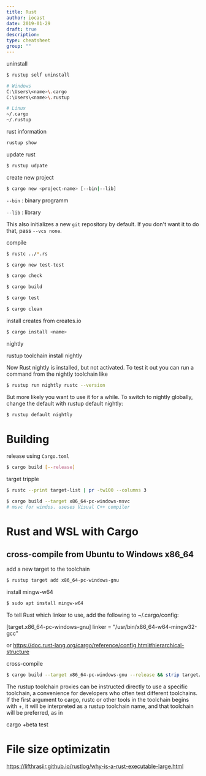 ```yaml
---
title: Rust
author: iocast
date: 2019-01-29
draft: true
description:
type: cheatsheet
group: ""
---
```



uninstall

```bash
$ rustup self uninstall

# Windows
C:\Users\<name>\.cargo
C:\Users\<name>\.rustup

# Linux
~/.cargo
~/.rustup
```

rust information

```bash
rustup show
```


update rust

```bash
$ rustup udpate
```

create new project

```bash
$ cargo new <project-name> [--bin|--lib]
```

`--bin`
: binary programm

`--lib`
: library


This also initializes a new `git` repository by default. If you don't want it to do that, pass `--vcs none`.


compile

```bash
$ rustc ../*.rs
```

```bash
$ cargo new test-test
```

```bash
$ cargo check
```

```bash
$ cargo build
```

```bash
$ cargo test
```

```bash
$ cargo clean
```

install creates from creates.io

```bash
$ cargo install <name>
```

nightly

rustup toolchain install nightly

Now Rust nightly is installed, but not activated. To test it out you can run a command from the nightly toolchain like
```bash
$ rustup run nightly rustc --version
```

But more likely you want to use it for a while. To switch to nightly globally, change the default with rustup default nightly:
```bash
$ rustup default nightly
```

# Building

release using `Cargo.toml`

```bash
$ cargo build [--release]
```


target tripple

```bash
$ rustc --print target-list | pr -tw100 --columns 3
```

```bash
$ cargo build --target x86_64-pc-windows-msvc
# msvc for windos. useses Visual C++ compiler
```


# Rust and WSL with Cargo

## cross-compile from Ubuntu to Windows x86_64

add a new target to the toolchain

```bash
$ rustup target add x86_64-pc-windows-gnu
```

install mingw-w64

```bash
$ sudo apt install mingw-w64
```

To tell Rust which linker to use, add the following to ~/.cargo/config:

[target.x86_64-pc-windows-gnu]
linker = "/usr/bin/x86_64-w64-mingw32-gcc"


or https://doc.rust-lang.org/cargo/reference/config.html#hierarchical-structure

cross-compile

```bash
$ cargo build --target x86_64-pc-windows-gnu --release && strip target/x86_64-pc-windows-gnu/release/chrome-bookmark-sync.exe
```


The rustup toolchain proxies can be instructed directly to use a specific toolchain, a convenience for developers who often test different toolchains. If the first argument to cargo, rustc or other tools in the toolchain begins with +, it will be interpreted as a rustup toolchain name, and that toolchain will be preferred, as in

cargo +beta test



# File size optimizatin


https://lifthrasiir.github.io/rustlog/why-is-a-rust-executable-large.html


